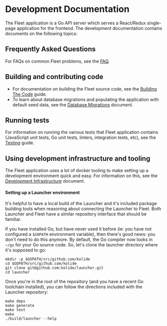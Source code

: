 Development Documentation
=========================

The Fleet application is a Go API server which serves a React/Redux single-page application for the frontend. The development documentation contains documents on the following topics:

## Frequently Asked Questions

For FAQs on common Fleet problems, see the [FAQ](./faq.md).

## Building and contributing code

- For documentation on building the Fleet source code, see the [Building The Code](./building-the-code.md) guide.
- To learn about database migrations and populating the application with default seed data, see the [Database Migrations](./database-migrations.md) document.

## Running tests

For information on running the various tests that Fleet application contains (JavaScript unit tests, Go unit tests, linters, integration tests, etc), see the [Testing](./testing.md) guide.

## Using development infrastructure and tooling

The Fleet application uses a lot of docker tooling to make setting up a development environment quick and easy. For information on this, see the [Development Infrastructure](./development-infrastructure.md) document.

#### Setting up a Launcher environment

It's helpful to have a local build of the Launcher and it's included package building tools when reasoning about connecting the Launcher to Fleet. Both Launcher and Fleet have a similar repository interface that should be familiar.

If you have installed Go, but have never used it before (ie: you have not configured a `$GOPATH` environment variable), then there's good news: you don't need to do this anymore. By default, the Go compiler now looks in `~/go` for your Go source code. So, let's clone the launcher directory where it's supposed to go:

```
mkdir -p $GOPATH/src/github.com/kolide
cd $GOPATH/src/github.com/kolide
git clone git@github.com:kolide/launcher.git
cd launcher
```

Once you're in the root of the repository (and you have a recent Go toolchain installed), you can follow the directions included with the Launcher repository:

```
make deps
make generate
make test
make
./build/launcher --help
```
